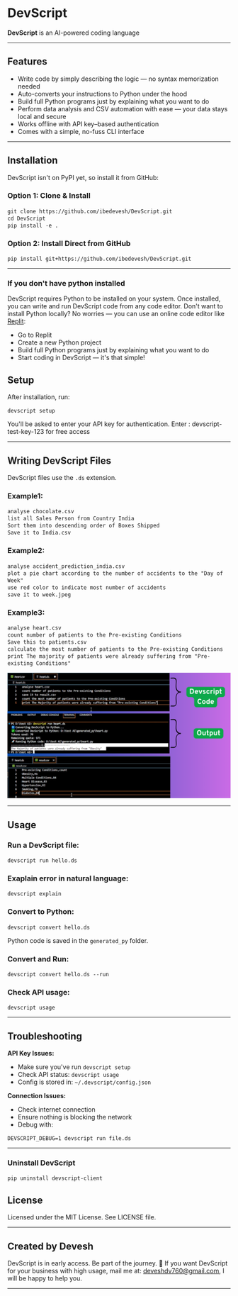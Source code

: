 # DevScript
**DevScript** is an AI-powered coding language

---

## Features
- Write code by simply describing the logic — no syntax memorization needed
- Auto-converts your instructions to Python under the hood
- Build full Python programs just by explaining what you want to do
- Perform data analysis and CSV automation with ease — your data stays local and secure
- Works offline with API key–based authentication
- Comes with a simple, no-fuss CLI interface

---

## Installation
DevScript isn't on PyPI yet, so install it from GitHub:
### Option 1: Clone & Install
```
git clone https://github.com/ibedevesh/DevScript.git
cd DevScript
pip install -e .
```
### Option 2: Install Direct from GitHub
```
pip install git+https://github.com/ibedevesh/DevScript.git
```

---

### If you don't have python installed
DevScript requires Python to be installed on your system. Once installed, you can write and run DevScript code from any code editor.
Don't want to install Python locally?
No worries — you can use an online code editor like [Replit](https://replit.com/):
- Go to Replit
- Create a new Python project
- Build full Python programs just by explaining what you want to do
- Start coding in DevScript — it's that simple!

## Setup
After installation, run:
```
devscript setup
```
You'll be asked to enter your API key for authentication. Enter : devscript-test-key-123 for free access

---

## Writing DevScript Files
DevScript files use the `.ds` extension.
### **Example1:**
```
analyse chocolate.csv
list all Sales Person from Country India
Sort them into descending order of Boxes Shipped
Save it to India.csv
```

### **Example2:**
```
analyse accident_prediction_india.csv
plot a pie chart according to the number of accidents to the "Day of Week"
use red color to indicate most number of accidents
save it to week.jpeg
```

### **Example3:**
```
analyse heart.csv
count number of patients to the Pre-existing Conditions
Save this to patients.csv
calculate the most number of patients to the Pre-existing Conditions
print The majority of patients were already suffering from "Pre-existing Conditions"
```
![Alt text](assets/ExpHeart.png)

---

## Usage
### Run a DevScript file:
```
devscript run hello.ds
```
### Exaplain error in natural language:
```
devscript explain
```
### Convert to Python:
```
devscript convert hello.ds
```
Python code is saved in the `generated_py` folder.
### Convert and Run:
```
devscript convert hello.ds --run
```
### Check API usage:
```
devscript usage
```

---

## Troubleshooting
**API Key Issues:**
- Make sure you've run `devscript setup`
- Check API status: `devscript usage`
- Config is stored in: `~/.devscript/config.json`

**Connection Issues:**
- Check internet connection  
- Ensure nothing is blocking the network  
- Debug with:
```
DEVSCRIPT_DEBUG=1 devscript run file.ds
```

---

### Uninstall DevScript
```
pip uninstall devscript-client
```

## License
Licensed under the MIT License. See LICENSE file.

---

## Created by Devesh
DevScript is in early access. Be part of the journey. 🚀 If you want DevScript for your business with high usage, mail me at: deveshdv760@gmail.com, I will be happy to help you.

---
